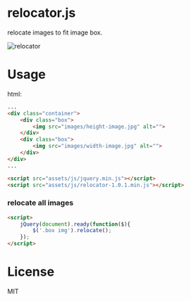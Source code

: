relocator.js
============

relocate images to fit image box.

![relocator](https://cloud.githubusercontent.com/assets/1472352/5231323/191216d6-7771-11e4-8094-f54d3f75ee7a.jpg)



# Usage

html:
```html
...
<div class="container">
    <div class="box">
        <img src="images/height-image.jpg" alt="">
    </div>
    <div class="box">
        <img src="images/width-image.jpg" alt="">
    </div>
</div>
...
```

```html
<script src="assets/js/jquery.min.js"></script>
<script src="assets/js/relocator-1.0.1.min.js"></script>
```
### relocate all images

```html
<script>
    jQuery(document).ready(function($){
        $('.box img').relocate();
    });
</script>
```

# License
MIT
